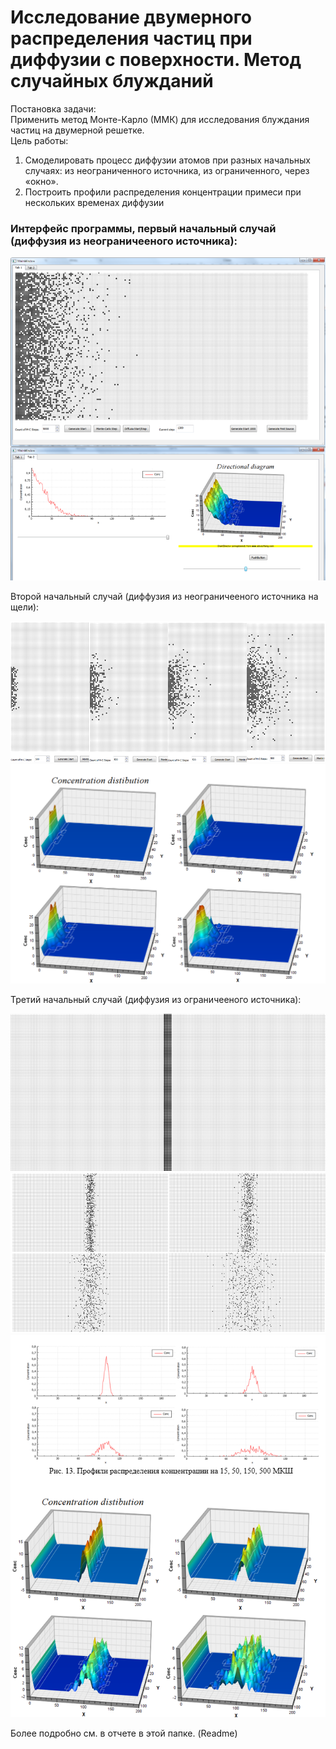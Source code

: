 # Исследование двумерного распределения частиц при диффузии с поверхности. Метод случайных блужданий
Постановка задачи:  
Применить метод Монте-Карло (ММК) для исследования блуждания частиц на двумерной решетке.  
Цель работы:  
1. Смоделировать процесс диффузии атомов при разных начальных случаях: из неограниченного источника, из ограниченного, через «окно».
2. Построить профили распределения концентрации примеси при нескольких временах диффузии

### Интерфейс программы, первый начальный случай (диффузия из неограничееного источника):   
![Alt text](https://github.com/AlexeySource/Learning/blob/master/K5_Mod_Z2_Diffuzia/screenshots/Dif1.png?raw=true)  
  
Второй начальный случай (диффузия из неограничееного источника на щели):  
  
![Alt text](https://github.com/AlexeySource/Learning/blob/master/K5_Mod_Z2_Diffuzia/screenshots/Dif2.png?raw=true)  
![Alt text](https://github.com/AlexeySource/Learning/blob/master/K5_Mod_Z2_Diffuzia/screenshots/Dif3.png?raw=true)  
  
Третий начальный случай (диффузия из ограничееного источника):  
  
![Alt text](https://github.com/AlexeySource/Learning/blob/master/K5_Mod_Z2_Diffuzia/screenshots/Dif4.png?raw=true)  
![Alt text](https://github.com/AlexeySource/Learning/blob/master/K5_Mod_Z2_Diffuzia/screenshots/Dif5.png?raw=true)  
![Alt text](https://github.com/AlexeySource/Learning/blob/master/K5_Mod_Z2_Diffuzia/screenshots/Dif6.png?raw=true)  





Более подробно см. в отчете в этой папке. (Readme)
